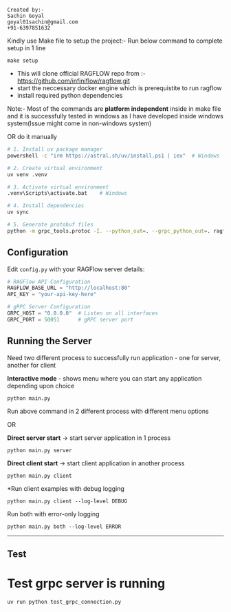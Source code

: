 ```
Created by:-
Sachin Goyal
goyal01sachin@gmail.com
+91-6397851632
```


Kindly use Make file to setup the project:-
Run below command to complete setup in 1 line
```
make setup
```
* This will clone official RAGFLOW repo from :- https://github.com/infiniflow/ragflow.git
* start the neccessary docker engine which is prerequistite to run ragflow 
* install required python dependencies

Note:- 
Most of the commands are **platform independent** inside in make file and it is successfully tested in windows as I have developed inside windows system(Issue might come in non-windows system)

OR do it manually

```bash
# 1. Install uv package manager
powershell -c "irm https://astral.sh/uv/install.ps1 | iex"  # Windows

# 2. Create virtual environment
uv venv .venv 

# 3. Activate virtual environment
.venv\Scripts\activate.bat    # Windows

# 4. Install dependencies
uv sync

# 5. Generate protobuf files 
python -m grpc_tools.protoc -I. --python_out=. --grpc_python_out=. ragflow_service.proto
```

## Configuration

Edit `config.py` with your RAGFlow server details:

```python
# RAGFlow API Configuration
RAGFLOW_BASE_URL = "http://localhost:80"
API_KEY = "your-api-key-here"

# gRPC Server Configuration
GRPC_HOST = "0.0.0.0"  # Listen on all interfaces
GRPC_PORT = 50051      # gRPC server port
```

## Running the Server
Need two different process to successfully run application - one for server, another for client

**Interactive mode** - shows menu where you can start any application depending upon choice

```
python main.py
```
Run above command in 2 different process with different menu options

OR

**Direct server start**  -> start server application in 1 process
```
python main.py server
```
**Direct client start**  -> start client application in another process
```
python main.py client
```

*Run client examples with debug logging
```
python main.py client --log-level DEBUG
```
Run both with error-only logging
```
python main.py both --log-level ERROR
```

--------------------------------------------
## Test

# Test grpc server is running
    uv run python test_grpc_connection.py

# 


